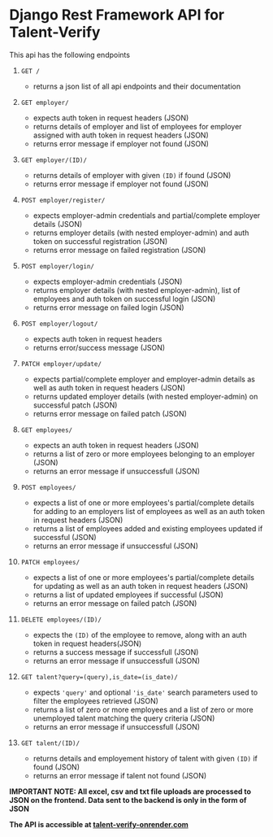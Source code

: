 # Django Rest Framework API for Talent-Verify

This api has the following endpoints

1. `GET /`

   -  returns a json list of all api endpoints and their documentation

2. `GET employer/`

   -  expects auth token in request headers (JSON)
   -  returns details of employer and list of employees for employer assigned with auth token in request headers (JSON)
   -  returns error message if employer not found (JSON)

3. `GET employer/(ID)/`

   -  returns details of employer with given `(ID)` if found (JSON)
   -  returns error message if employer not found (JSON)

4. `POST employer/register/`

   -  expects employer-admin credentials and partial/complete employer details (JSON)
   -  returns employer details (with nested employer-admin) and auth token on successful registration (JSON)
   -  returns error message on failed registration (JSON)

5. `POST employer/login/`

   -  expects employer-admin credentials (JSON)
   -  returns employer details (with nested employer-admin), list of employees and auth token on successful login (JSON)
   -  returns error message on failed login (JSON)

6. `POST employer/logout/`

   -  expects auth token in request headers
   -  returns error/success message (JSON)

7. `PATCH employer/update/`

   -  expects partial/complete employer and employer-admin details as well as auth token in request headers (JSON)
   -  returns updated employer details (with nested employer-admin) on successful patch (JSON)
   -  returns error message on failed patch (JSON)

8. `GET employees/`

   -  expects an auth token in request headers (JSON)
   -  returns a list of zero or more employees belonging to an employer (JSON)
   -  returns an error message if unsuccessfull (JSON)

9. `POST employees/`

   -  expects a list of one or more employees's partial/complete details for adding to an employers list of employees as well as an auth token in request headers (JSON)
   -  returns a list of employees added and existing employees updated if successful (JSON)
   -  returns an error message if unsuccessful (JSON)

10.   `PATCH employees/`

      -  expects a list of one or more employees's partial/complete details for updating as well as an auth token in request headers (JSON)
      -  returns a list of updated employees if successful (JSON)
      -  returns an error message on failed patch (JSON)

11.   `DELETE employees/(ID)/`

      -  expects the `(ID)` of the employee to remove, along with an auth token in request headers(JSON)
      -  returns a success message if successfull (JSON)
      -  returns an error message if unsuccessfull (JSON)

12.   `GET talent?query=(query),is_date=(is_date)/`

      -  expects `'query'` and optional `'is_date'` search parameters used to filter the employees retrieved (JSON)
      -  returns a list of zero or more employees and a list of zero or more unemployed talent matching the query criteria (JSON)
      -  returns an error message if unsuccessfull (JSON)

13.   `GET talent/(ID)/`

      -  returns details and employement history of talent with given `(ID)` if found (JSON)
      -  returns an error message if talent not found (JSON)

<strong>IMPORTANT NOTE: All excel, csv and txt file uploads are processed to JSON on the frontend. Data sent to the backend is only in the form of JSON<strong>

The API is accessible at [talent-verify-onrender.com](https://talent-verify-onrender.com)
